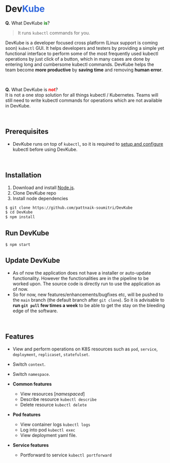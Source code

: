 # **Dev<span style='color: #3169DF;'>Kube</span>**

**Q.** What DevKube **<span style='color: green;'>is</span>**?<br/>
 > It runs `kubectl` commands for you.

DevKube is a developer focused cross platform (Linux support is coming soon) `kubectl` GUI. 
It helps developers and testers by providing a simple yet functional interface to perform some of the most frequently used kubectl operations by just click of a button, which in many cases are done by entering long and cumbersome kubectl commands. DevKube helps the team become **more productive** by **saving time** and removing **human error**.

<br/>

**Q.** What DevKube is **<span style='color: red;'>not</span>**?<br/>
It is not a one stop solution for all things kubectl / Kubernetes. Teams will still need to write kubectl commands for operations which are not available in DevKube.


<br/>

## Prerequisites
- DevKube runs on top of `kubectl`, so it is required to [setup and configure](https://kubernetes.io/docs/tasks/tools/install-kubectl/) kubectl before using DevKube.

<br/>

## Installation
1. Download and install [Node.js](https://nodejs.org/en/download/).
2. Clone DevKube repo
3. Install node dependencies

```sh
$ git clone https://github.com/pattnaik-soumitri/DevKube
$ cd DevKube
$ npm install
```

## Run DevKube
```sh
$ npm start
```

## Update DevKube
- As of now the application does not have a installer or auto-update functionality. However the functionalities are in the pipeline to be worked upon. The source code is directly run to use the application as of now.
- So for now, new features/enhancements/bugfixes etc, will be pushed to the `main` branch (the default branch after `git clone`). So it is advisable to **run `git pull` few times a week** to be able to get the stay on the bleeding edge of the software.

<br/>

## Features
- View and perform operations on K8S resources such as `pod`, `service`, `deployment`, `replicaset`, `statefulset`.
- Switch `context`.
- Switch `namespace`.

- **Common features**
  - View resources [*namespaced*]
  - Describe resource `kubectl describe`
  - Delete resource `kubectl delete`

- **Pod features**
  - View container logs `kubectl logs`
  - Log into pod `kubectl exec`
  - View deployment yaml file.

- **Service features**
  - Portforward to service `kubectl portforward`

<br/>

